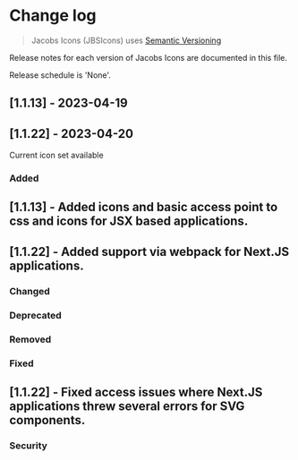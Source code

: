 # Change log

> Jacobs Icons (JBSIcons) uses [Semantic Versioning](https://semver.org/)

Release notes for each version of Jacobs Icons are documented in this file.

Release schedule is 'None'.

## [1.1.13] - 2023-04-19

## [1.1.22] - 2023-04-20

Current icon set available

### Added

## [1.1.13] - Added icons and basic access point to css and icons for JSX based applications.

## [1.1.22] - Added support via webpack for Next.JS applications.

### Changed

### Deprecated

### Removed

### Fixed

## [1.1.22] - Fixed access issues where Next.JS applications threw several errors for SVG components.

### Security
